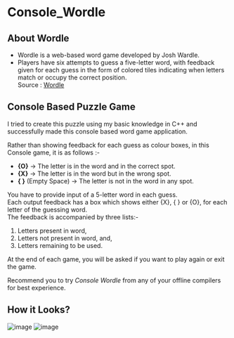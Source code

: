 # Console_Wordle

## About Wordle
- Wordle is a web-based word game developed by Josh Wardle. 
- Players have six attempts to guess a five-letter word, with feedback given for each guess in the form of colored tiles indicating when letters match or occupy the correct position.  
Source : [Wordle](https://en.wikipedia.org/wiki/Wordle)

## Console Based Puzzle Game
I tried to create this puzzle using my basic knowledge in C++ and successfully made this console based word game application.

Rather than showing feedback for each guess as colour boxes, in this Console game, it is as follows :-   

- **{O}** -> The letter is in the word and in the correct spot.
- **{X}** -> The letter is in the word but in the wrong spot.
- **{ }** (Empty Space) -> The letter  is not in the word in any spot.  
  
  
You have to provide input of a 5-letter word in each guess.  
Each output feedback has a box which shows either {X}, { } or {O}, for each letter of the guessing word.  
The feedback is accompanied by three lists:-
  1. Letters present in word,
  2. Letters not present in word, and,
  3. Letters remaining to be used.  

At the end of each game, you will be asked if you want to play again or exit the game.  

Recommend you to try *Console Wordle* from any of your offline compilers for best experience.

## How it Looks?
![image](https://user-images.githubusercontent.com/74927399/154441684-3efba251-844e-496f-9fb9-dc6c29bda19b.png)
![image](https://user-images.githubusercontent.com/74927399/154441708-99f73688-d5f5-466a-91f6-74a21c4d1f5d.png)
